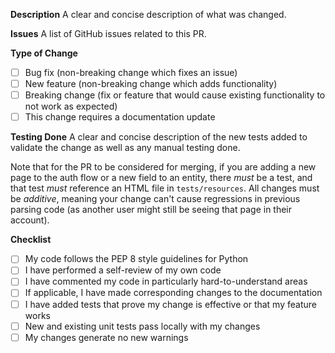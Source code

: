 **Description**
A clear and concise description of what was changed.

**Issues**
A list of GitHub issues related to this PR.

**Type of Change**
- [ ] Bug fix (non-breaking change which fixes an issue)
- [ ] New feature (non-breaking change which adds functionality)
- [ ] Breaking change (fix or feature that would cause existing functionality to not work as expected)
- [ ] This change requires a documentation update

**Testing Done**
A clear and concise description of the new tests added to validate the change as well as any manual testing done.

Note that for the PR to be considered for merging, if you are adding a new page to the auth flow or a new field to an
entity, there _must_ be a test, and that test _must_ reference an HTML file in ``tests/resources``. All changes must
be _additive_, meaning your change can't cause regressions in previous parsing code (as another user might still be
seeing that page in their account).

**Checklist**
- [ ] My code follows the PEP 8 style guidelines for Python
- [ ] I have performed a self-review of my own code
- [ ] I have commented my code in particularly hard-to-understand areas
- [ ] If applicable, I have made corresponding changes to the documentation
- [ ] I have added tests that prove my change is effective or that my feature works
- [ ] New and existing unit tests pass locally with my changes
- [ ] My changes generate no new warnings
